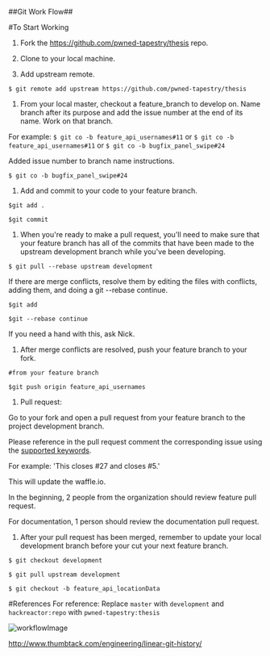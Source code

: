 ##Git Work Flow##

#To Start Working

1. Fork the https://github.com/pwned-tapestry/thesis repo.

1. Clone to your local machine.

1. Add upstream remote.

`$ git remote add upstream https://github.com/pwned-tapestry/thesis`

1. From your local master, checkout a feature_branch to develop on. Name branch after its purpose and add the issue number at the end of its name. Work on that branch.

For example: 
`$ git co -b feature_api_usernames#11`
or
`$ git co -b feature_api_usernames#11`
or
`$ git co -b bugfix_panel_swipe#24`

Added issue number to branch name instructions.

`$ git co -b bugfix_panel_swipe#24`

1. Add and commit to your code to your feature branch.

`$git add .`

`$git commit `

1. When you're ready to make a pull request, you'll need to make sure that your feature branch has all of the commits that have been made to the upstream development branch while you've been developing.

`$ git pull --rebase upstream development`

If there are merge conflicts, resolve them by editing the files with conflicts, adding them, and doing a git --rebase continue.

`$git add `

`$git --rebase continue`

If you need a hand with this, ask Nick.

1. After merge conflicts are resolved, push your feature branch to your fork.

`#from your feature branch`

`$git push origin feature_api_usernames`

1. Pull request:

Go to your fork and open a pull request from your feature branch to the project development branch.

Please reference in the pull request comment the corresponding issue using the [supported keywords](https://help.github.com/articles/closing-issues-via-commit-messages/).

For example: 'This closes #27 and closes #5.'

This will update the waffle.io.

In the beginning, 2 people from the organization should review feature pull request.

For documentation, 1 person should review the documentation pull request.

1. After your pull request has been merged, remember to update your local development branch before your cut your next feature branch.

`$ git checkout development`

`$ git pull upstream development`

`$ git checkout -b feature_api_locationData`

#References
For reference:
Replace `master` with `development` and `hackreactor:repo` with `pwned-tapestry:thesis`

![workflowImage](http://i.imgur.com/p0e4tQK.png)

http://www.thumbtack.com/engineering/linear-git-history/
